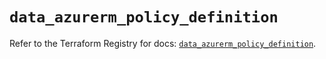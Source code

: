 # `data_azurerm_policy_definition`

Refer to the Terraform Registry for docs: [`data_azurerm_policy_definition`](https://registry.terraform.io/providers/hashicorp/azurerm/4.48.0/docs/data-sources/policy_definition).
